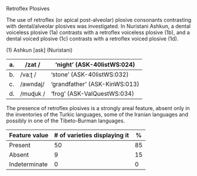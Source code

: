 Retroflex Plosives

The use of retroflex (or apical post-alveolar) plosive consonants
contrasting with dental/alveolar plosives was investigated. In Nuristani
Ashkun, a dental voiceless plosive (1a) contrasts with a retroflex
voiceless plosive (1b), and a dental voiced plosive (1c) contrasts with
a retroflex voiced plosive (1d).

(1) <span id="_Ref12343426" class="anchor"></span>Ashkun
    \[ask\] (Nuristani)

| a.  | /zat /   | ‘night’ (ASK-40listWS:024)    |
|-----|----------|-------------------------------|
| b.  | /vaːʈ /  | ‘stone’ (ASK-40listWS:032)    |
| c.  | /awndaj/ | ‘grandfather’ (ASK-KinWS:013) |
| d.  | /muɖuk / | ‘frog’ (ASK-ValQuestWS:034)   |

The presence of retroflex plosives is a strongly areal feature, absent
only in the inventories of the Turkic languages, some of the Iranian
languages and possibly in one of the Tibeto-Burman languages.

| Feature value | \# of varieties displaying it | %   |
|---------------|-------------------------------|-----|
| Present       | 50                            | 85  |
| Absent        | 9                             | 15  |
| Indeterminate | 0                             | 0   |


